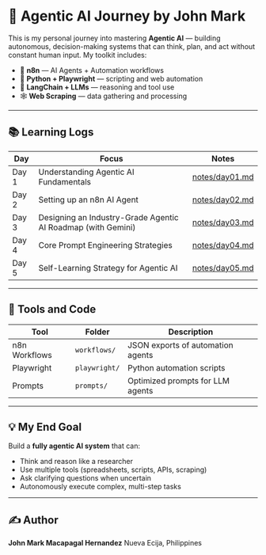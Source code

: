 # 🧠 Agentic AI Journey by John Mark

This is my personal journey into mastering **Agentic AI** — building autonomous, decision-making systems that can think, plan, and act without constant human input. My toolkit includes:

* 🧰 **n8n** — AI Agents + Automation workflows
* 🐍 **Python + Playwright** — scripting and web automation
* 🧠 **LangChain + LLMs** — reasoning and tool use
* 🕸️ **Web Scraping** — data gathering and processing

---

## 📚 Learning Logs

| Day   | Focus                                                        | Notes                            |
| ----- | ------------------------------------------------------------ | -------------------------------- |
| Day 1 | Understanding Agentic AI Fundamentals                        | [notes/day01.md](notes/day01.md) |
| Day 2 | Setting up an n8n AI Agent                                   | [notes/day02.md](notes/day02.md) |
| Day 3 | Designing an Industry-Grade Agentic AI Roadmap (with Gemini) | [notes/day03.md](notes/day03.md) |
| Day 4 | Core Prompt Engineering Strategies                           | [notes/day04.md](notes/day04.md) |
| Day 5 | Self-Learning Strategy for Agentic AI                        | [notes/day05.md](notes/day05.md) |

---

## 🔧 Tools and Code

| Tool          | Folder        | Description                       |
| ------------- | ------------- | --------------------------------- |
| n8n Workflows | `workflows/`  | JSON exports of automation agents |
| Playwright    | `playwright/` | Python automation scripts         |
| Prompts       | `prompts/`    | Optimized prompts for LLM agents  |

---

## 💡 My End Goal

Build a **fully agentic AI system** that can:

* Think and reason like a researcher
* Use multiple tools (spreadsheets, scripts, APIs, scraping)
* Ask clarifying questions when uncertain
* Autonomously execute complex, multi-step tasks

---

## ✍️ Author

**John Mark Macapagal Hernandez**
Nueva Ecija, Philippines
